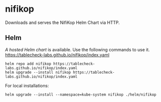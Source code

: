 # nifikop
Downloads and serves the NifiKop Helm Chart via HTTP.

## Helm

*A hosted Helm chart* is available. Use the following commands to use it. https://tablecheck-labs.github.io/nifikop/index.yaml

```
helm repo add nifikop https://tablecheck-labs.github.io/nifikop/index.yaml
helm upgrade --install nifikop https://tablecheck-labs.github.io/nifikop/index.yaml
```

For local installations:

```
helm upgrade --install --namespace=kube-system nifikop ./helm/nifikop
```
